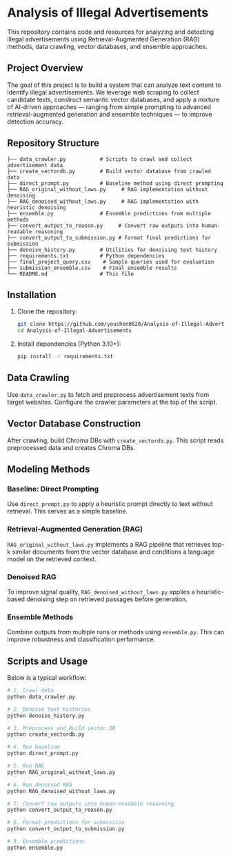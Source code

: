 # Analysis of Illegal Advertisements

This repository contains code and resources for analyzing and detecting illegal advertisements using Retrieval-Augmented Generation (RAG) methods, data crawling, vector databases, and ensemble approaches.

## Project Overview

The goal of this project is to build a system that can analyze text content to identify illegal advertisements. We leverage web scraping to collect candidate texts, construct semantic vector databases, and apply a mixture of AI-driven approaches — ranging from simple prompting to advanced retrieval-augmented generation and ensemble techniques — to improve detection accuracy.

## Repository Structure

```
├── data_crawler.py           # Scripts to crawl and collect advertisement data
├── create_vectordb.py        # Build vector database from crawled data
├── direct_prompt.py          # Baseline method using direct prompting
├── RAG_original_without_laws.py     # RAG implementation without denoising
├── RAG_denoised_without_laws.py     # RAG implementation with heuristic denoising
├── ensemble.py               # Ensemble predictions from multiple methods
├── convert_output_to_reason.py     # Convert raw outputs into human-readable reasoning
├── convert_output_to_submission.py # Format final predictions for submission
├── denoise_history.py        # Utilities for denoising text history
├── requirements.txt          # Python dependencies
├── final_project_query.csv    # Sample queries used for evaluation
├── submission_ensemble.csv    # Final ensemble results
└── README.md                 # This file
```

## Installation

1. Clone the repository:

   ```bash
   git clone https://github.com/youchen0620/Analysis-of-Illegal-Advertisements.git
   cd Analysis-of-Illegal-Advertisements
   ```

2. Install dependencies (Python 3.10+):

   ```bash
   pip install -r requirements.txt
   ```

## Data Crawling

Use `data_crawler.py` to fetch and preprocess advertisement texts from target websites. Configure the crawler parameters at the top of the script.

## Vector Database Construction

After crawling, build Chroma DBs with `create_vectordb.py`. This script reads preprocessed data and creates Chroma DBs.

## Modeling Methods

### Baseline: Direct Prompting

Use `direct_prompt.py` to apply a heuristic prompt directly to text without retrieval. This serves as a simple baseline.

### Retrieval-Augmented Generation (RAG)

`RAG_original_without_laws.py` implements a RAG pipeline that retrieves top-k similar documents from the vector database and conditions a language model on the retrieved context.

### Denoised RAG

To improve signal quality, `RAG_denoised_without_laws.py` applies a heuristic-based denoising step on retrieved passages before generation.

### Ensemble Methods

Combine outputs from multiple runs or methods using `ensemble.py`. This can improve robustness and classification performance.

## 

## Scripts and Usage

Below is a typical workflow:

```bash
# 1. Crawl data
python data_crawler.py

# 2. Denoise text histories
python denoise_history.py

# 3. Preprocess and Build vector DB
python create_vectordb.py

# 4. Run baseline
python direct_prompt.py

# 5. Run RAG
python RAG_original_without_laws.py

# 6. Run denoised RAG
python RAG_denoised_without_laws.py

# 7. Convert raw outputs into human-readable reasoning
python convert_output_to_reason.py

# 8. Format predictions for submission
python convert_output_to_submission.py

# 9. Ensemble predictions
python ensemble.py
```
